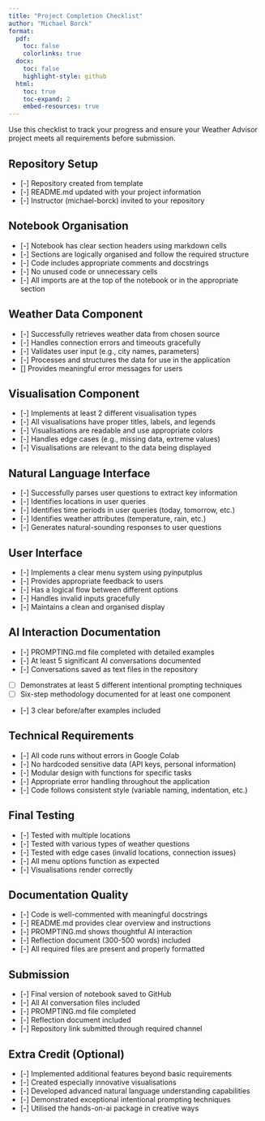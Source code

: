 ```yaml
---
title: "Project Completion Checklist"
author: "Michael Borck"
format: 
  pdf:
    toc: false
    colorlinks: true
  docx:
    toc: false
    highlight-style: github
  html:
    toc: true
    toc-expand: 2
    embed-resources: true
---
```


Use this checklist to track your progress and ensure your Weather Advisor project meets all requirements before submission.

## Repository Setup

- [-] Repository created from template
- [-] README.md updated with your project information
- [-] Instructor (michael-borck) invited to your repository

## Notebook Organisation

- [-] Notebook has clear section headers using markdown cells
- [-] Sections are logically organised and follow the required structure
- [-] Code includes appropriate comments and docstrings
- [-] No unused code or unnecessary cells
- [-] All imports are at the top of the notebook or in the appropriate section

## Weather Data Component

- [-] Successfully retrieves weather data from chosen source
- [-] Handles connection errors and timeouts gracefully
- [-] Validates user input (e.g., city names, parameters)
- [-] Processes and structures the data for use in the application
- [] Provides meaningful error messages for users

## Visualisation Component

- [-] Implements at least 2 different visualisation types
- [-] All visualisations have proper titles, labels, and legends
- [-] Visualisations are readable and use appropriate colors
- [-] Handles edge cases (e.g., missing data, extreme values)
- [-] Visualisations are relevant to the data being displayed

## Natural Language Interface

- [-] Successfully parses user questions to extract key information
- [-] Identifies locations in user queries
- [-] Identifies time periods in user queries (today, tomorrow, etc.)
- [-] Identifies weather attributes (temperature, rain, etc.)
- [-] Generates natural-sounding responses to user questions

## User Interface

- [-] Implements a clear menu system using pyinputplus
- [-] Provides appropriate feedback to users
- [-] Has a logical flow between different options
- [-] Handles invalid inputs gracefully
- [-] Maintains a clean and organised display

## AI Interaction Documentation

- [-] PROMPTING.md file completed with detailed examples
- [-] At least 5 significant AI conversations documented
- [-] Conversations saved as text files in the repository
- [ ] Demonstrates at least 5 different intentional prompting techniques
- [ ] Six-step methodology documented for at least one component
- [-] 3 clear before/after examples included

## Technical Requirements

- [-] All code runs without errors in Google Colab
- [-] No hardcoded sensitive data (API keys, personal information)
- [-] Modular design with functions for specific tasks
- [-] Appropriate error handling throughout the application
- [-] Code follows consistent style (variable naming, indentation, etc.)

## Final Testing

- [-] Tested with multiple locations
- [-] Tested with various types of weather questions
- [-] Tested with edge cases (invalid locations, connection issues)
- [-] All menu options function as expected
- [-] Visualisations render correctly

## Documentation Quality

- [-] Code is well-commented with meaningful docstrings
- [-] README.md provides clear overview and instructions
- [-] PROMPTING.md shows thoughtful AI interaction
- [-] Reflection document (300-500 words) included
- [-] All required files are present and properly formatted

## Submission

- [-] Final version of notebook saved to GitHub
- [-] All AI conversation files included
- [-] PROMPTING.md file completed
- [-] Reflection document included
- [-] Repository link submitted through required channel

## Extra Credit (Optional)

- [-] Implemented additional features beyond basic requirements
- [-] Created especially innovative visualisations
- [-] Developed advanced natural language understanding capabilities
- [-] Demonstrated exceptional intentional prompting techniques
- [-] Utilised the hands-on-ai package in creative ways
